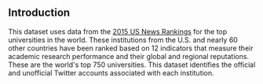 ## Introduction

This dataset uses data from the <a href="http://www.usnews.com/education/best-global-universities/rankings">2015 US News Rankings</a> for the top universities in the world. These institutions from the U.S. and nearly 60 other countries have been ranked based on 12 indicators that measure their academic research performance and their global and regional reputations. These are the world's top 750 universities.  This dataset identifies the official and unofficial Twitter accounts associated with each institution.